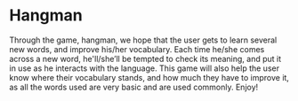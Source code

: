 # Hangman

Through the game, hangman, we hope that the user gets to learn several new words, and improve his/her vocabulary. Each time he/she comes across a new word, he'll/she’ll be tempted to check its meaning, and put it in use as he interacts with the language. This game will also help the user know where their vocabulary stands, and how much they have to improve it, as all the words used are very basic and are used commonly. Enjoy!